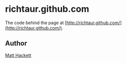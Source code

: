 # richtaur.github.com

The code behind the page at [http://richtaur.github.com/](http://richtaur.github.com/).

## Author

[Matt Hackett](http://richtaur.com/)
